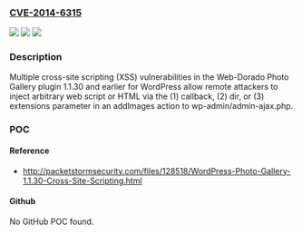 ### [CVE-2014-6315](https://cve.mitre.org/cgi-bin/cvename.cgi?name=CVE-2014-6315)
![](https://img.shields.io/static/v1?label=Product&message=n%2Fa&color=blue)
![](https://img.shields.io/static/v1?label=Version&message=n%2Fa&color=blue)
![](https://img.shields.io/static/v1?label=Vulnerability&message=n%2Fa&color=brighgreen)

### Description

Multiple cross-site scripting (XSS) vulnerabilities in the Web-Dorado Photo Gallery plugin 1.1.30 and earlier for WordPress allow remote attackers to inject arbitrary web script or HTML via the (1) callback, (2) dir, or (3) extensions parameter in an addImages action to wp-admin/admin-ajax.php.

### POC

#### Reference
- http://packetstormsecurity.com/files/128518/WordPress-Photo-Gallery-1.1.30-Cross-Site-Scripting.html

#### Github
No GitHub POC found.

